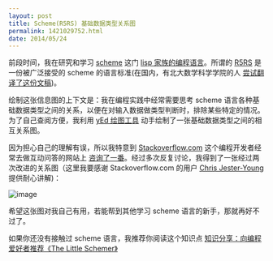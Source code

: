 ```yaml
---
layout: post
title: Scheme(R5RS) 基础数据类型关系图
permalink: 1421029752.html
date: 2014/05/24
---
```


前段时间，我在研究和学习 [scheme](http://zh.wikipedia.org/zh-cn/Scheme) 这门 [lisp 家族的编程语言](http://zh.wikipedia.org/wiki/Category:LISP%E7%A8%8B%E5%BC%8F%E8%AA%9E%E8%A8%80%E5%AE%B6%E6%97%8F)。所谓的 [R5RS](http://www.schemers.org/Documents/Standards/R5RS/HTML/) 是一份被广泛接受的 scheme 的语言标准(在国内，有北大数学科学学院的人 [尝试翻译了这份文稿](http://www.math.pku.edu.cn/teachers/qiuzy/progtech/scheme/r5rscn.pdf))。

绘制这张信息图的上下文是：我在编程实践中经常需要思考 scheme 语言各种基础数据类型之间的关系，以便在对输入数据做类型判断时，排除某些特定的情况。为了自己查阅方便，我利用 [yEd 绘图工具](http://www.yworks.com/en/products_yed_about.html) 动手绘制了一张基础数据类型之间的相互关系图。

因为担心自己的理解有误，所以我特意到 [Stackoverflow.com](http://stackoverflow.com/) 这个编程开发者经常去做互动问答的网站上 [咨询了一番](http://stackoverflow.com/questions/20824054/could-this-diagram-illustrate-the-relations-between-r5rs-scheme-primitive-data-t)。经过多次反复讨论，我得到了一张经过两次改进的关系图（这里我要感谢 Stackoverflow.com 的用户 [Chris Jester-Young](http://stackoverflow.com/users/13/chris-jester-young) 提供耐心讲解)：

![image](https://cloud.githubusercontent.com/assets/1609306/3074019/b0368792-e31d-11e3-8263-c9ebac33c591.png)

希望这张图对我自己有用，若能帮到其他学习 scheme 语言的新手，那就再好不过了。

如果你还没有接触过 scheme 语言，我推荐你阅读这个知识点 [知识分享：向编程爱好者推荐《The Little Schemer》](https://github.com/pimgeek/we-learn/issues/12)

